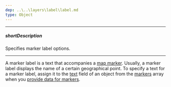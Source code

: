 ```yaml
---
dep: ..\..\layers\label\label.md
type: Object
---
```

---
##### shortDescription
Specifies marker label options.

---
A marker label is a text that accompanies a [map marker](/concepts/05%20Widgets/VectorMap/10%20Visual%20Elements/20%20Markers.md '/Documentation/Guide/Widgets/VectorMap/Visual_Elements/#Markers'). Usually, a marker label displays the name of a certain geographical point. To specify a text for a marker label, assign it to the [text](/api-reference/20%20Data%20Visualization%20Widgets/dxVectorMap/1%20Configuration/markers/text.md '/Documentation/ApiReference/Data_Visualization_Widgets/dxVectorMap/Configuration/markers/#text') field of an object from the [markers](/api-reference/20%20Data%20Visualization%20Widgets/dxVectorMap/1%20Configuration/markers '/Documentation/ApiReference/Data_Visualization_Widgets/dxVectorMap/Configuration/markers/') array when you [provide data for markers](/concepts/05%20Widgets/VectorMap/20%20Providing%20Data/20%20Data%20for%20Markers.md '/Documentation/Guide/Widgets/VectorMap/Providing_Data/#Data_for_Markers').
